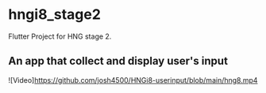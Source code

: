 # hngi8_stage2

Flutter Project for HNG stage 2.

## An app that collect and display user's input

![Video]https://github.com/josh4500/HNGi8-userinput/blob/main/hng8.mp4

